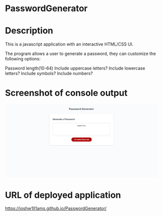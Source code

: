# PasswordGenerator

# Description 
This is a javascript application with an interactive HTML/CSS UI.

The program allows a user to generate a password, they can customize the following options:

Password length(10-64)
Include uppercase letters?
Include lowercase letters?
Include symbols?
Include numbers?



# Screenshot of console output
![Image of site](/Assets/Images/SiteScreenshot.PNG/?raw=true)



# URL of deployed application
https://joshw1ll1ams.github.io/PasswordGenerator/